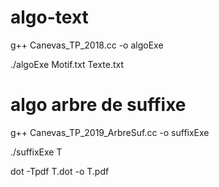 # algo-text  

g++ Canevas_TP_2018.cc -o algoExe

./algoExe Motif.txt Texte.txt 

# algo arbre de suffixe

g++ Canevas_TP_2019_ArbreSuf.cc -o suffixExe

./suffixExe T

dot -Tpdf T.dot -o T.pdf
